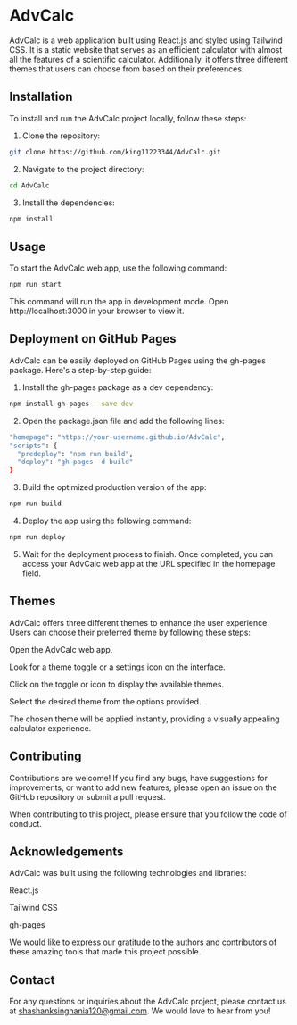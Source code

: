 
# AdvCalc

AdvCalc is a web application built using React.js and styled using Tailwind CSS. It is a static website that serves as an efficient calculator with almost all the features of a scientific calculator. Additionally, it offers three different themes that users can choose from based on their preferences.

## Installation

To install and run the AdvCalc project locally, follow these steps:

1. Clone the repository:
```bash
git clone https://github.com/king11223344/AdvCalc.git
```

2. Navigate to the project directory:
```bash
cd AdvCalc
```

3. Install the dependencies:
```bash
npm install
```

## Usage

To start the AdvCalc web app, use the following command:

```bash
npm run start
```
This command will run the app in development mode. Open http://localhost:3000 in your browser to view it.


## Deployment on GitHub Pages
AdvCalc can be easily deployed on GitHub Pages using the gh-pages package. Here's a step-by-step guide:

1. Install the gh-pages package as a dev dependency:
``` bash
npm install gh-pages --save-dev
```
2. Open the package.json file and add the following lines:
```bash
"homepage": "https://your-username.github.io/AdvCalc",
"scripts": {
  "predeploy": "npm run build",
  "deploy": "gh-pages -d build"
}
```
3. Build the optimized production version of the app:
``` bash
npm run build
```
4. Deploy the app using the following command:
```bash
npm run deploy
```
5. Wait for the deployment process to finish. Once completed, you can access your AdvCalc web app at the URL specified in the homepage field.
   
## Themes
AdvCalc offers three different themes to enhance the user experience. Users can choose their preferred theme by following these steps:

Open the AdvCalc web app.

Look for a theme toggle or a settings icon on the interface.

Click on the toggle or icon to display the available themes.

Select the desired theme from the options provided.

The chosen theme will be applied instantly, providing a visually appealing calculator experience.

## Contributing
Contributions are welcome! If you find any bugs, have suggestions for improvements, or want to add new features, please open an issue on the GitHub repository or submit a pull request.

When contributing to this project, please ensure that you follow the code of conduct.

## Acknowledgements
AdvCalc was built using the following technologies and libraries:

React.js

Tailwind CSS

gh-pages

We would like to express our gratitude to the authors and contributors of these amazing tools that made this project possible.

## Contact
For any questions or inquiries about the AdvCalc project, please contact us at shashanksinghania120@gmail.com. We would love to hear from you!
